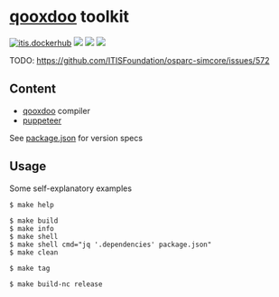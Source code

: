 # [qooxdoo] toolkit

[![itis.dockerhub]](https://hub.docker.com/u/itisfoundation)
[![](https://images.microbadger.com/badges/image/itisfoundation/qooxdoo-kit.svg)](https://microbadger.com/images/itisfoundation/qooxdoo-kit "More info on latest image")
[![](https://images.microbadger.com/badges/version/itisfoundation/qooxdoo-kit.svg)](https://microbadger.com/images/itisfoundation/qooxdoo-kit "Get your own version badge on microbadger.com")
[![](https://images.microbadger.com/badges/commit/itisfoundation/qooxdoo-kit.svg)](https://microbadger.com/images/itisfoundation/qooxdoo-kit "Get your own commit badge on microbadger.com")

<!-- ADD HERE ALL BADGE URLS -->
[itis.dockerhub]:https://img.shields.io/website/https/hub.docker.com/u/itisfoundation.svg?down_color=red&label=dockerhub%20repos&up_color=green
<!---------------------------->


TODO: https://github.com/ITISFoundation/osparc-simcore/issues/572

## Content

- [qooxdoo] compiler
- [puppeteer]


See [package.json](package.json) for version specs

## Usage

Some self-explanatory examples

    $ make help

    $ make build
    $ make info
    $ make shell
    $ make shell cmd="jq '.dependencies' package.json"
    $ make clean

    $ make tag

    $ make build-nc release


<!--REFERENCES. Please keep alphabetical order -->
[qooxdoo]:qooxdoo.org
[puppeteer]:pptr.dev